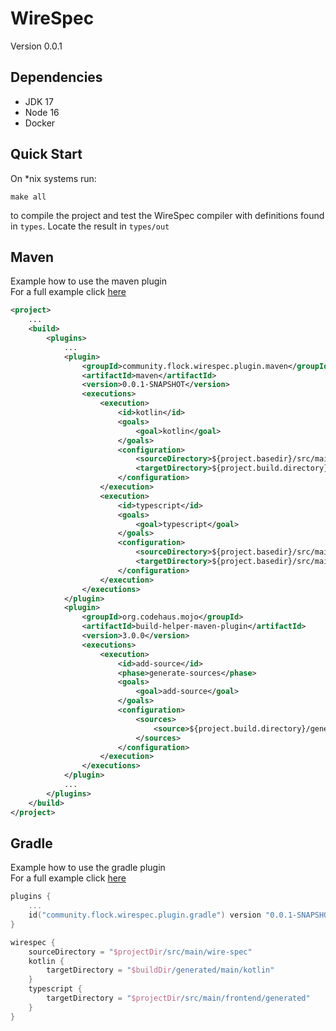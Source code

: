 # WireSpec
Version 0.0.1
## Dependencies
* JDK 17
* Node 16
* Docker
## Quick Start
On *nix systems run:
```shell
make all
```
to compile the project and test the WireSpec compiler with definitions found in
`types`. Locate the result in `types/out`

## Maven
Example how to use the maven plugin  
For a full example click [here](examples/spring-boot-maven-plugin)
```xml
<project>
    ...
    <build>
        <plugins>
            ...
            <plugin>
                <groupId>community.flock.wirespec.plugin.maven</groupId>
                <artifactId>maven</artifactId>
                <version>0.0.1-SNAPSHOT</version>
                <executions>
                    <execution>
                        <id>kotlin</id>
                        <goals>
                            <goal>kotlin</goal>
                        </goals>
                        <configuration>
                            <sourceDirectory>${project.basedir}/src/main/wire-spec</sourceDirectory>
                            <targetDirectory>${project.build.directory}/generated-sources</targetDirectory>
                        </configuration>
                    </execution>
                    <execution>
                        <id>typescript</id>
                        <goals>
                            <goal>typescript</goal>
                        </goals>
                        <configuration>
                            <sourceDirectory>${project.basedir}/src/main/wire-spec</sourceDirectory>
                            <targetDirectory>${project.basedir}/src/main/frontend/generated</targetDirectory>
                        </configuration>
                    </execution>
                </executions>
            </plugin>
            <plugin>
                <groupId>org.codehaus.mojo</groupId>
                <artifactId>build-helper-maven-plugin</artifactId>
                <version>3.0.0</version>
                <executions>
                    <execution>
                        <id>add-source</id>
                        <phase>generate-sources</phase>
                        <goals>
                            <goal>add-source</goal>
                        </goals>
                        <configuration>
                            <sources>
                                <source>${project.build.directory}/generated-sources</source>
                            </sources>
                        </configuration>
                    </execution>
                </executions>
            </plugin>
            ...
        </plugins>
    </build>
</project>
```

## Gradle
Example how to use the gradle plugin  
For a full example click [here](examples/spring-boot-gradle-plugin)
```kotlin
plugins {
    ...
    id("community.flock.wirespec.plugin.gradle") version "0.0.1-SNAPSHOT"
}

wirespec {
    sourceDirectory = "$projectDir/src/main/wire-spec"
	kotlin {
		targetDirectory = "$buildDir/generated/main/kotlin"
	}
	typescript {
		targetDirectory = "$projectDir/src/main/frontend/generated"
	}
}
```